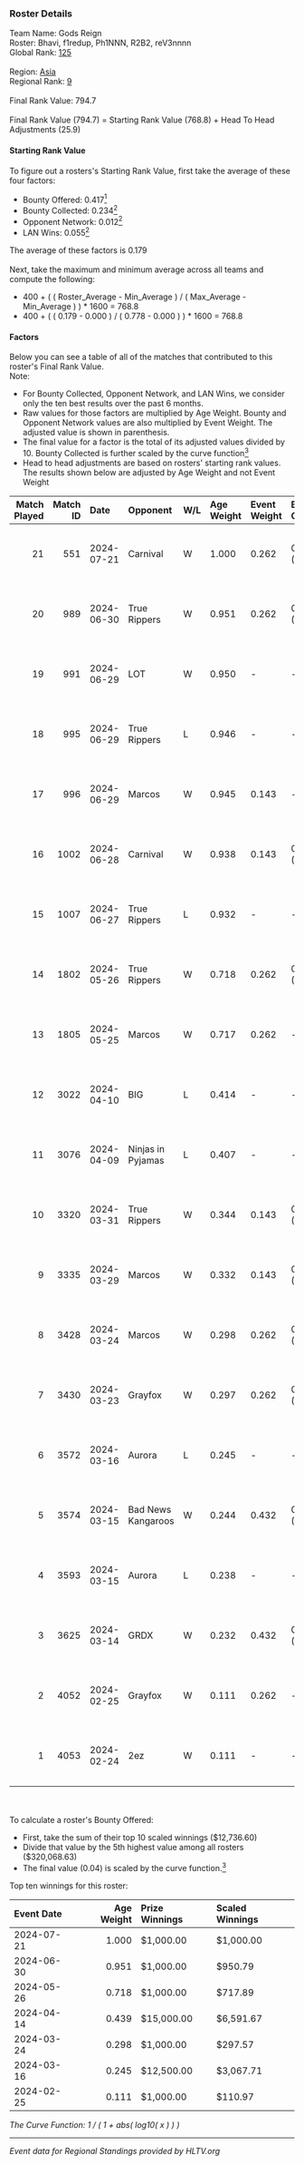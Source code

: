 ### Roster Details<br />
Team Name: Gods Reign<br />
Roster: Bhavi, f1redup, Ph1NNN, R2B2, reV3nnnn<br />
Global Rank: [125](../../standings_global_2024_08_06.md)<br />
<br />
Region: [Asia]( ../../standings_asia_2024_08_06.md)<br />
Regional Rank: [9]( ../../standings_asia_2024_08_06.md)<br />
<br />
Final Rank Value:  794.7<br />
<br />
Final Rank Value (794.7) = Starting Rank Value (768.8) + Head To Head Adjustments (25.9)<br />

#### Starting Rank Value<br />
To figure out a rosters's Starting Rank Value, first take the average of these four factors:<br />
- Bounty Offered: 0.417[<sup>1</sup>](#table2)
- Bounty Collected: 0.234[<sup>2</sup>](#table1)
- Opponent Network: 0.012[<sup>2</sup>](#table1)
- LAN Wins: 0.055[<sup>2</sup>](#table1)

The average of these factors is 0.179<br />
<br />
Next, take the maximum and minimum average across all teams and compute the following:<br />
- 400 + ( ( Roster_Average - Min_Average ) / ( Max_Average - Min_Average ) ) * 1600 = 768.8
- 400 + ( ( 0.179 - 0.000 ) / ( 0.778 - 0.000 ) ) * 1600 = 768.8


#### Factors<br />
Below you can see a table of all of the matches that contributed to this roster's Final Rank Value.<br />
Note:<br />

- For Bounty Collected, Opponent Network, and LAN Wins, we consider only the ten best results over the past 6 months.
- Raw values for those factors are multiplied by Age Weight. Bounty and Opponent Network values are also multiplied by Event Weight. The adjusted value is shown in parenthesis.
- The final value for a factor is the total of its adjusted values divided by 10. Bounty Collected is further scaled by the curve function[<sup>3</sup>](#curveFunction)
- Head to head adjustments are based on rosters' starting rank values. The results shown below are adjusted by Age Weight and not Event Weight
<span id="table1"></span><br />


| Match Played | Match ID | Date       | Opponent           | W/L | Age Weight | Event Weight | Bounty Collected | Opponent Network | LAN Wins  | H2H Adj. | Roster                                 |
| -: | -: | :- | :- | :- | :- | :- | :- | :- | :- | -: | :- |
|           21 |      551 | 2024-07-21 | Carnival           | W   | 1.000      | 0.262        | 0.002 (0.001)    | -                | 0 (0.000) |     5.27 | Bhavi, f1redup, Ph1NNN, R2B2, reV3nnnn |
|           20 |      989 | 2024-06-30 | True Rippers       | W   | 0.951      | 0.262        | 0.005 (0.001)    | 0.163 (0.040)    | 0 (0.000) |    12.84 | 1nhuman, Bhavi, Ph1NNN, R2B2, reV3nnnn |
|           19 |      991 | 2024-06-29 | LOT                | W   | 0.950      | -            | -                | -                | 0 (0.000) |     3.24 | Bhavi, f1redup, Ph1NNN, R2B2, reV3nnnn |
|           18 |      995 | 2024-06-29 | True Rippers       | L   | 0.946      | -            | -                | -                | -         |   -17.30 | Bhavi, f1redup, Ph1NNN, R2B2, reV3nnnn |
|           17 |      996 | 2024-06-29 | Marcos             | W   | 0.945      | 0.143        | -                | 0.036 (0.005)    | 0 (0.000) |     4.86 | Bhavi, f1redup, Ph1NNN, R2B2, reV3nnnn |
|           16 |     1002 | 2024-06-28 | Carnival           | W   | 0.938      | 0.143        | 0.002 (0.000)    | -                | 0 (0.000) |     5.28 | Bhavi, f1redup, Ph1NNN, R2B2, reV3nnnn |
|           15 |     1007 | 2024-06-27 | True Rippers       | L   | 0.932      | -            | -                | -                | -         |   -18.34 | Bhavi, f1redup, Ph1NNN, R2B2, reV3nnnn |
|           14 |     1802 | 2024-05-26 | True Rippers       | W   | 0.718      | 0.262        | 0.005 (0.001)    | 0.163 (0.031)    | 0 (0.000) |     8.30 | 1nhuman, Bhavi, Ph1NNN, R2B2, reV3nnnn |
|           13 |     1805 | 2024-05-25 | Marcos             | W   | 0.717      | 0.262        | -                | 0.036 (0.007)    | 0 (0.000) |     3.62 | Bhavi, f1redup, Ph1NNN, R2B2, reV3nnnn |
|           12 |     3022 | 2024-04-10 | BIG                | L   | 0.414      | -            | -                | -                | -         |    -0.70 | Bhavi, f1redup, Ph1NNN, R2B2, yoom     |
|           11 |     3076 | 2024-04-09 | Ninjas in Pyjamas  | L   | 0.407      | -            | -                | -                | -         |    -0.09 | Bhavi, f1redup, Ph1NNN, R2B2, yoom     |
|           10 |     3320 | 2024-03-31 | True Rippers       | W   | 0.344      | 0.143        | 0.005 (0.000)    | 0.163 (0.008)    | 0 (0.000) |     4.04 | Bhavi, f1redup, Ph1NNN, R2B2, reV3nnnn |
|            9 |     3335 | 2024-03-29 | Marcos             | W   | 0.332      | 0.143        | 0.000 (0.000)    | 0.011 (0.001)    | -         |     2.98 | Bhavi, f1redup, Ph1NNN, R2B2, reV3nnnn |
|            8 |     3428 | 2024-03-24 | Marcos             | W   | 0.298      | 0.262        | 0.000 (0.000)    | 0.011 (0.001)    | -         |     2.73 | Bhavi, f1redup, Ph1NNN, R2B2, reV3nnnn |
|            7 |     3430 | 2024-03-23 | Grayfox            | W   | 0.297      | 0.262        | 0.000 (0.000)    | 0.004 (0.000)    | -         |     2.46 | Bhavi, f1redup, Ph1NNN, R2B2, reV3nnnn |
|            6 |     3572 | 2024-03-16 | Aurora             | L   | 0.245      | -            | -                | -                | -         |    -0.05 | Bhavi, f1redup, Ph1NNN, R2B2, reV3nnnn |
|            5 |     3574 | 2024-03-15 | Bad News Kangaroos | W   | 0.244      | 0.432        | 0.016 (0.002)    | 0.217 (0.023)    | 1 (0.244) |     3.92 | Bhavi, f1redup, Ph1NNN, R2B2, reV3nnnn |
|            4 |     3593 | 2024-03-15 | Aurora             | L   | 0.238      | -            | -                | -                | -         |    -0.05 | Bhavi, f1redup, Ph1NNN, R2B2, reV3nnnn |
|            3 |     3625 | 2024-03-14 | GRDX               | W   | 0.232      | 0.432        | 0.002 (0.000)    | -                | 1 (0.232) |     1.56 | Bhavi, f1redup, Ph1NNN, R2B2, reV3nnnn |
|            2 |     4052 | 2024-02-25 | Grayfox            | W   | 0.111      | 0.262        | -                | 0.004 (0.000)    | -         |     0.95 | Bhavi, f1redup, Ph1NNN, R2B2, reV3nnnn |
|            1 |     4053 | 2024-02-24 | 2ez                | W   | 0.111      | -            | -                | -                | -         |     0.39 | Bhavi, f1redup, Ph1NNN, R2B2, reV3nnnn |

<br />
<span id="table2"></span><br />
To calculate a roster's Bounty Offered:<br />

- First, take the sum of their top 10 scaled winnings ($12,736.60)
- Divide that value by the 5th highest value among all rosters ($320,068.63)
- The final value (0.04) is scaled by the curve function.[<sup>3</sup>](#curveFunction)

Top ten winnings for this roster:<br />

| Event Date | Age Weight | Prize Winnings | Scaled Winnings |
| :- | -: | :- | :- |
| 2024-07-21 |      1.000 | $1,000.00      | $1,000.00       |
| 2024-06-30 |      0.951 | $1,000.00      | $950.79         |
| 2024-05-26 |      0.718 | $1,000.00      | $717.89         |
| 2024-04-14 |      0.439 | $15,000.00     | $6,591.67       |
| 2024-03-24 |      0.298 | $1,000.00      | $297.57         |
| 2024-03-16 |      0.245 | $12,500.00     | $3,067.71       |
| 2024-02-25 |      0.111 | $1,000.00      | $110.97         |


<span id="curveFunction"></span>_The Curve Function: 1 / ( 1 + abs( log10( x ) ) )_<br />

---
_Event data for Regional Standings provided by HLTV.org_<br />
